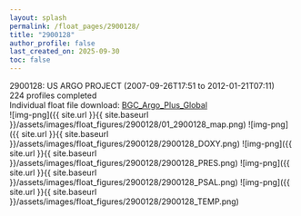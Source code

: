 ```yaml
---
layout: splash
permalink: /float_pages/2900128/
title: "2900128"
author_profile: false
last_created_on: 2025-09-30
toc: false
---
```

 
2900128: US ARGO PROJECT (2007-09-26T17:51 to 2012-01-21T07:11)\
224 profiles completed\
Individual float file download: [BGC_Argo_Plus_Global](https://ftp.soest.hawaii.edu/bgc_argo_plus/Individual_Floats/outliers_removed/2900128_Sprof_processed.nc)\
![img-png]({{ site.url }}{{ site.baseurl }}/assets/images/float_figures/2900128/01_2900128_map.png)
![img-png]({{ site.url }}{{ site.baseurl }}/assets/images/float_figures/2900128/2900128_DOXY.png)
![img-png]({{ site.url }}{{ site.baseurl }}/assets/images/float_figures/2900128/2900128_PRES.png)
![img-png]({{ site.url }}{{ site.baseurl }}/assets/images/float_figures/2900128/2900128_PSAL.png)
![img-png]({{ site.url }}{{ site.baseurl }}/assets/images/float_figures/2900128/2900128_TEMP.png)
